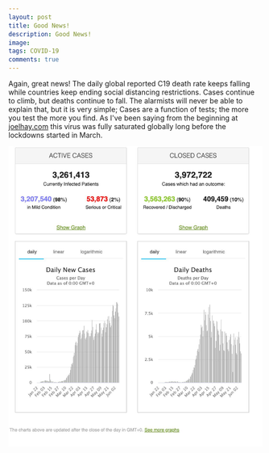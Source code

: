 ```yaml
---
layout: post
title: Good News!
description: Good News!
image: 
tags: COVID-19
comments: true
---
```

Again, great news! The daily global reported C19 death rate keeps
falling while countries keep ending social distancing restrictions.
Cases continue to climb, but deaths continue to fall. The alarmists will
never be able to explain that, but it is very simple; Cases are a
function of tests; the more you test the more you find. As I've been
saying from the beginning at [joelhay.com](joelhay.com) this virus was fully saturated globally long before the lockdowns started in March.

![](/../../assets/images/post-images/goodnews/26929c6db12f4236ab1cfb01b209879a.jpg)